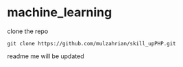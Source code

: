 # machine_learning

clone the repo
```
git clone https://github.com/mulzahrian/skill_upPHP.git
```
readme me will be updated
